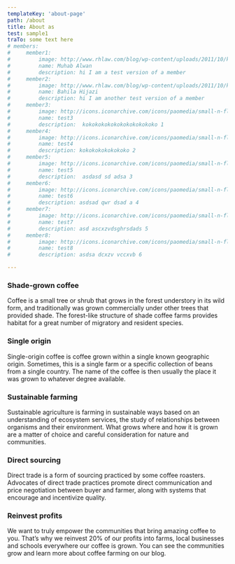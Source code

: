 ```yaml
---
templateKey: 'about-page'
path: /about
title: About as
test: sample1
traTo: some text here
# members:
#     member1: 
#         image: http://www.rhlaw.com/blog/wp-content/uploads/2011/10/kitten-300x300.jpg
#         name: Muhab Alwan
#         description: hi I am a test version of a member
#     member2:
#         image: http://www.rhlaw.com/blog/wp-content/uploads/2011/10/kitten-300x300.jpg
#         name: Bahila Hijazi
#         description: hi I am another test version of a member
#     member3:
#         image: http://icons.iconarchive.com/icons/paomedia/small-n-flat/1024/user-male-icon.png
#         name: test3
#         description:  kokokokokokokokokokokoko 1 
#     member4:
#         image: http://icons.iconarchive.com/icons/paomedia/small-n-flat/1024/user-male-icon.png
#         name: test4
#         description: kokokokokokokoko 2 
#     member5:
#         image: http://icons.iconarchive.com/icons/paomedia/small-n-flat/1024/user-male-icon.png
#         name: test5
#         description:  asdasd sd adsa 3 
#     member6:
#         image: http://icons.iconarchive.com/icons/paomedia/small-n-flat/1024/user-male-icon.png
#         name: test6
#         description: asdsad qwr dsad a 4 
#     member7:
#         image: http://icons.iconarchive.com/icons/paomedia/small-n-flat/1024/user-male-icon.png
#         name: test7
#         description: asd ascxzvdsghrsdads 5
#     member8:
#         image: http://icons.iconarchive.com/icons/paomedia/small-n-flat/1024/user-male-icon.png
#         name: test8
#         description: asdsa dcxzv vccxvb 6

---
```


### Shade-grown coffee

Coffee is a small tree or shrub that grows in the forest understory in its wild form, and traditionally was grown commercially under other trees that provided shade. The forest-like structure of shade coffee farms provides habitat for a great number of migratory and resident species.

### Single origin

Single-origin coffee is coffee grown within a single known geographic origin. Sometimes, this is a single farm or a specific collection of beans from a single country. The name of the coffee is then usually the place it was grown to whatever degree available.

### Sustainable farming

Sustainable agriculture is farming in sustainable ways based on an understanding of ecosystem services, the study of relationships between organisms and their environment. What grows where and how it is grown are a matter of choice and careful consideration for nature and communities.

### Direct sourcing

Direct trade is a form of sourcing practiced by some coffee roasters. Advocates of direct trade practices promote direct communication and price negotiation between buyer and farmer, along with systems that encourage and incentivize quality.

### Reinvest profits

We want to truly empower the communities that bring amazing coffee to you. That’s why we reinvest 20% of our profits into farms, local businesses and schools everywhere our coffee is grown. You can see the communities grow and learn more about coffee farming on our blog.
